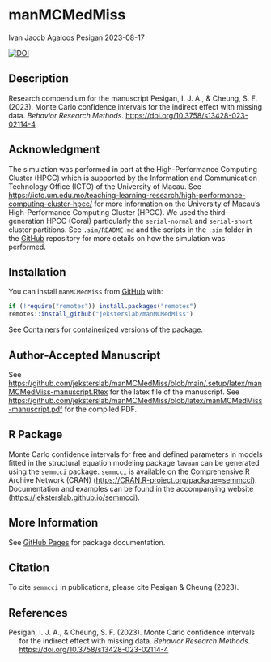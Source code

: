 manMCMedMiss
================
Ivan Jacob Agaloos Pesigan
2023-08-17

<!-- README.md is generated from .setup/readme/README.Rmd. Please edit that file -->
<!-- badges: start -->

[![DOI](https://zenodo.org/badge/DOI/10.3758/s13428-023-02114-4.svg)](https://doi.org/10.3758/s13428-023-02114-4)
<!-- badges: end -->

## Description

Research compendium for the manuscript Pesigan, I. J. A., & Cheung, S.
F. (2023). Monte Carlo confidence intervals for the indirect effect with
missing data. *Behavior Research Methods*.
<https://doi.org/10.3758/s13428-023-02114-4>

## Acknowledgment

The simulation was performed in part at the High-Performance Computing
Cluster (HPCC) which is supported by the Information and Communication
Technology Office (ICTO) of the University of Macau. See
<https://icto.um.edu.mo/teaching-learning-research/high-performance-computing-cluster-hpcc/>
for more information on the University of Macau’s High-Performance
Computing Cluster (HPCC). We used the third-generation HPCC (Coral)
particularly the `serial-normal` and `serial-short` cluster partitions.
See `.sim/README.md` and the scripts in the `.sim` folder in the
[GitHub](https://github.com/jeksterslab/manMCMedMiss) repository for
more details on how the simulation was performed.

## Installation

You can install `manMCMedMiss` from
[GitHub](https://github.com/jeksterslab/manMCMedMiss) with:

``` r
if (!require("remotes")) install.packages("remotes")
remotes::install_github("jeksterslab/manMCMedMiss")
```

See
[Containers](https://jeksterslab.github.io/manMCMedMiss/articles/containers.html)
for containerized versions of the package.

## Author-Accepted Manuscript

See
<https://github.com/jeksterslab/manMCMedMiss/blob/main/.setup/latex/manMCMedMiss-manuscript.Rtex>
for the latex file of the manuscript. See
<https://github.com/jeksterslab/manMCMedMiss/blob/latex/manMCMedMiss-manuscript.pdf>
for the compiled PDF.

## R Package

Monte Carlo confidence intervals for free and defined parameters in
models fitted in the structural equation modeling package `lavaan` can
be generated using the `semmcci` package. `semmcci` is available on the
Comprehensive R Archive Network (CRAN)
(<https://CRAN.R-project.org/package=semmcci>). Documentation and
examples can be found in the accompanying website
(<https://jeksterslab.github.io/semmcci>).

## More Information

See [GitHub
Pages](https://jeksterslab.github.io/manMCMedMiss/index.html) for
package documentation.

## Citation

To cite `semmcci` in publications, please cite Pesigan & Cheung (2023).

## References

<div id="refs" class="references csl-bib-body hanging-indent"
line-spacing="2">

<div id="ref-Pesigan-Cheung-2023" class="csl-entry">

Pesigan, I. J. A., & Cheung, S. F. (2023). Monte Carlo confidence
intervals for the indirect effect with missing data. *Behavior Research
Methods*. <https://doi.org/10.3758/s13428-023-02114-4>

</div>

</div>
